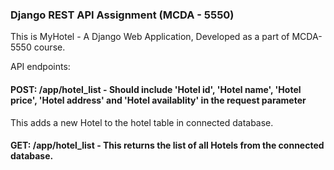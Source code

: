 ### Django REST API Assignment (MCDA - 5550)

This is MyHotel - A Django Web Application, Developed as a part of MCDA-5550 course.

API endpoints:

#### POST: /app/hotel_list - Should include 'Hotel id', 'Hotel name', 'Hotel price', 'Hotel address' and 'Hotel availablity' in the request parameter
This adds a new Hotel to the hotel table in connected database.

#### GET: /app/hotel_list - This returns the list of all Hotels from the connected database.
